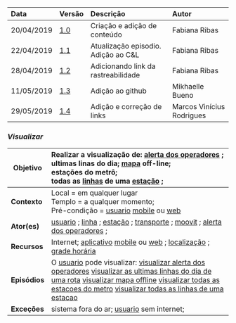 |Data|Versão|Descrição|Autor|
|:---|:---|:---|:---|
|20/04/2019|[1.0](https://github.com/Andre-Eduardo/2019.1-Requisitos-Moovit/tree/master/cenarios/versao%20cenarios%201.0)|Criação e adição de conteúdo|Fabiana Ribas|
|22/04/2019|[1.1](https://github.com/Andre-Eduardo/2019.1-Requisitos-Moovit/tree/master/cenarios/versao%20cenarios%201.1)|Atualização episodio. Adição ao C&L|Fabiana Ribas|
|28/04/2019|[1.2](https://github.com/Andre-Eduardo/2019.1-Requisitos-Moovit/tree/master/cenarios/versao%20cenarios%201.2)|Adicionando link da rastreabilidade|Fabiana Ribas|
|11/05/2019|[1.3](https://github.com/Andre-Eduardo/2019.1-Requisitos-Moovit/tree/master/cenarios/versao%20cenarios%201.3)|Adição ao github|Mikhaelle Bueno|
|29/05/2019|[1.4](https://github.com/Andre-Eduardo/2019.1-Requisitos-Moovit/tree/master/cenarios/versao%20cenarios%201.4)|Adição e correção de links |Marcos Vinícius Rodrigues|


### ***<a name="Visualizar">Visualizar</a>***

|**Objetivo**|Realizar a visualização de: [alerta dos operadores](https://github.com/Andre-Eduardo/2019.1-Requisitos-Moovit/wiki/L02---alerta-dos-operadores) ;<br>ultimas linas do dia; [mapa](https://github.com/Andre-Eduardo/2019.1-Requisitos-Moovit/wiki/L18---mapa) off-line;<br>estações do metrô;<br>todas as [linhas](https://github.com/Andre-Eduardo/2019.1-Requisitos-Moovit/wiki/L30---linhas) de uma [estação](https://github.com/Andre-Eduardo/2019.1-Requisitos-Moovit/wiki/L18---esta%C3%A7%C3%A3o) ; |
|--|:--|
|**Contexto**|Local = em qualquer lugar<br>Templo = a qualquer momento;<br>Pré-condição = [usuario](https://github.com/Andre-Eduardo/2019.1-Requisitos-Moovit/wiki/L65-Usu%C3%A1rio) [mobile](https://github.com/Andre-Eduardo/2019.1-Requisitos-Moovit/wiki/L03---aplica%C3%A7ao-mobile) ou [web](https://github.com/Andre-Eduardo/2019.1-Requisitos-Moovit/wiki/L04--Aplica%C3%A7%C3%A3o-Web) |
|**Ator(es)**|[usuario](https://github.com/Andre-Eduardo/2019.1-Requisitos-Moovit/wiki/L65-Usu%C3%A1rio) ; [linha](https://github.com/Andre-Eduardo/2019.1-Requisitos-Moovit/wiki/L27---linha) ; [estação](https://github.com/Andre-Eduardo/2019.1-Requisitos-Moovit/wiki/L18---esta%C3%A7%C3%A3o) ; [transporte](https://github.com/Andre-Eduardo/2019.1-Requisitos-Moovit/wiki/L63---transporte) ; [moovit](https://github.com/Andre-Eduardo/2019.1-Requisitos-Moovit/wiki/L38---moovit) ; [alerta dos operadores](https://github.com/Andre-Eduardo/2019.1-Requisitos-Moovit/wiki/L02---alerta-dos-operadores) ; |
|**Recursos**|Internet; [aplicativo](https://github.com/Andre-Eduardo/2019.1-Requisitos-Moovit/wiki/L03---aplica%C3%A7ao-mobile) [mobile](https://github.com/Andre-Eduardo/2019.1-Requisitos-Moovit/wiki/L03---aplica%C3%A7ao-mobile) ou [web](https://github.com/Andre-Eduardo/2019.1-Requisitos-Moovit/wiki/L04--Aplica%C3%A7%C3%A3o-Web) ; [localização](https://github.com/Andre-Eduardo/2019.1-Requisitos-Moovit/wiki/L32---Localiza) ; [grade horária](https://github.com/Andre-Eduardo/2019.1-Requisitos-Moovit/wiki/L22---grade-horaria) |
|**Episódios**|O [usuario](https://github.com/Andre-Eduardo/2019.1-Requisitos-Moovit/wiki/L65-Usu%C3%A1rio) pode visualizar: [visualizar alerta dos operadores](https://github.com/Andre-Eduardo/2019.1-Requisitos-Moovit/wiki/C22-visualizar-alerta-dos-operadores) [visualizar as ultimas linhas do dia de uma rota](https://github.com/Andre-Eduardo/2019.1-Requisitos-Moovit/wiki/C22-visualizar-as-ultimas-linhas-do-dia-de-uma-rota) [visualizar mapa offline](https://github.com/Andre-Eduardo/2019.1-Requisitos-Moovit/wiki/C22-visualizar-mapa-offline) [visualizar todas as estacoes do metro](https://github.com/Andre-Eduardo/2019.1-Requisitos-Moovit/wiki/C22-visualizar-todas-as-estacoes-do-metro) [visualizar todas as linhas de uma estacao](https://github.com/Andre-Eduardo/2019.1-Requisitos-Moovit/wiki/C22-visualizar-todas-as-linhas-de-uma-estacao) |
|**Exceções**|sistema fora do ar; [usuario](https://github.com/Andre-Eduardo/2019.1-Requisitos-Moovit/wiki/L65-Usu%C3%A1rio) sem internet; |
<br><br>
